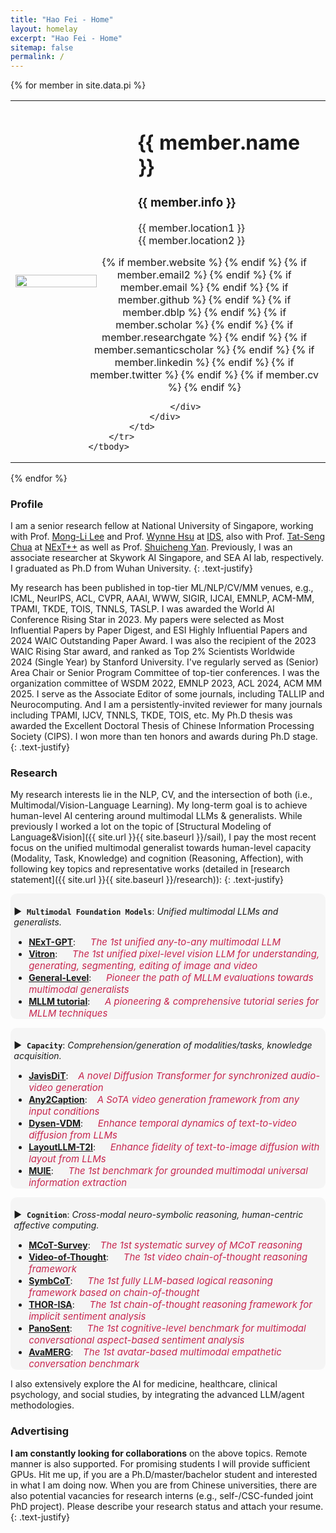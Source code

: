 ```yaml
---
title: "Hao Fei - Home"
layout: homelay
excerpt: "Hao Fei - Home"
sitemap: false
permalink: /
---
```


{% for member in site.data.pi %}

<table>
    <tbody>
        <tr>
            <td width="35%">
              <a id="profile" href="{{site.url}}{{site.baseurl}}/"><img src="{{ site.url }}{{ site.baseurl }}/images/teampic/{{ member.photo }}" class="img-responsive" width="90%" style="block:inline; margin-left:auto; margin-right:auto; margin-top:20px; margin-bottom:20px;" /></a>
            </td>
            <td>
                <div id="toptitle" style="margin-left: 20px">
                    <h1>{{ member.name }} </h1>
                    <h3>{{ member.info }} </h3>
                    {{ member.location1 }}  <br>
                    {{ member.location2 }}  <br>
                    <div style="margin-top: 15px;margin-left: -80px">
                        <center>
                            {% if member.website %}<a href="{{ member.website }}" target="_blank" ><i class="fa fa-home fa-2x"></i></a> {% endif %}
                            {% if member.email2 %}<a href="mailto:{{ member.email2 }}" target="_blank"><i class="fa fa-envelope-square fa-2x"></i></a> {% endif %}
                            {% if member.email %}<a href="mailto:{{ member.email }}" target="_blank"><i class="fa fa-envelope-square fa-2x"></i></a> {% endif %}
                            {% if member.github %} <a href="{{ member.github }}" target="_blank"><i class="fa fa-github-square fa-2x"></i></a> {% endif %}
                            {% if member.dblp %} <a href="{{ member.dblp }}" target="_blank"><i class="ai ai-dblp-square ai-2x"></i></a> {% endif %}
                            {% if member.scholar %} <a href="{{ member.scholar }}" target="_blank"><i class="ai ai-google-scholar-square ai-2x"></i></a> {% endif %}
                            {% if member.researchgate %} <a href="{{ member.researchgate }}" target="_blank"><i class="ai ai-researchgate-square ai-2x"></i></a> {% endif %}
                            {% if member.semanticscholar %} <a href="{{ member.semanticscholar }}" target="_blank"><i class="ai ai-semantic-scholar-square ai-2x"></i></a> {% endif %}
                            {% if member.linkedin %} <a href="{{ member.linkedin }}" target="_blank"><i class="fa fa-linkedin-square fa-2x"></i></a> {% endif %}
                            {% if member.twitter %} <a href="{{ member.twitter }}" target="_blank"><i class="fa fa-twitter-square fa-2x"></i></a> {% endif %}
                            {% if member.cv %} <a href="{{ member.cv }}" target="_blank"><i class="ai ai-cv-square ai-2x"></i></a> {% endif %}
                        </center>

                    </div>
                </div>
            </td>
        </tr>
    </tbody>
</table>

{% endfor %}



### Profile
I am a senior research fellow at National University of Singapore, working with Prof. [Mong-Li Lee](https://www.comp.nus.edu.sg/~leeml/) and Prof. [Wynne Hsu](https://www.comp.nus.edu.sg/~whsu/) at [IDS](https://ids.nus.edu.sg/), also with Prof. [Tat-Seng Chua](https://www.chuatatseng.com/) at [NExT++](https://www.nextcenter.org) as well as Prof. [Shuicheng Yan](https://yanshuicheng.info/).
Previously, I was an associate researcher at Skywork AI Singapore, and SEA AI lab, respectively.
I graduated as Ph.D from Wuhan University.
{: .text-justify}


My research has been published in top-tier ML/NLP/CV/MM venues, e.g., ICML, NeurIPS, ACL, CVPR, AAAI, WWW, SIGIR, IJCAI, EMNLP, ACM-MM, TPAMI, TKDE, TOIS, TNNLS, TASLP. 
I was awarded the World AI Conference Rising Star in 2023. 
My papers were selected as Most Influential Papers by Paper Digest, and ESI Highly Influential Papers and 2024 WAIC Outstanding Paper Award.
I was also the recipient of the 2023 WAIC Rising Star award, and ranked as Top 2% Scientists Worldwide 2024 (Single Year) by Stanford University.
I've regularly served as (Senior) Area Chair or Senior Program Committee of top-tier conferences.
I was the organization committee of WSDM 2022, EMNLP 2023, ACL 2024, ACM MM 2025. 
I serve as the Associate Editor of some journals, including TALLIP and Neurocomputing.
And I am a persistently-invited reviewer for many journals including TPAMI, IJCV, TNNLS, TKDE, TOIS, etc. 
My Ph.D thesis was awarded the Excellent Doctoral Thesis of Chinese Information Processing Society (CIPS). 
I won more than ten honors and awards during Ph.D stage. 
{: .text-justify}


<div style="margin-top: 20px"></div>

### Research



My research interests lie in the NLP, CV, and the intersection of both (i.e., Multimodal/Vision-Language Learning).
My long-term goal is to achieve human-level AI centering around multimodal LLMs & generalists.
While previously I worked a lot on the topic of [Structural Modeling of Language&Vision]({{ site.url }}{{ site.baseurl }}/sail), I pay the most recent focus on the unified multimodal generalist towards human-level capacity (Modality, Task, Knowledge) and cognition (Reasoning, Affection), with following key topics and representative works (detailed in [research statement]({{ site.url }}{{ site.baseurl }}/research)):
{: .text-justify}



<div style="border-radius: 0.7em;background-color: rgba(0,0,0,3%);padding-bottom: 0.0pt;padding-left: 4.0pt;padding-right: 4.0pt;padding-top: 4.0pt;">

&#9654;&nbsp; **`Multimodal Foundation Models`**: _Unified multimodal LLMs and generalists._
- [**NExT-GPT**](https://next-gpt.github.io/): &nbsp;&nbsp;&nbsp;&nbsp;&nbsp;<em style="font-size: 15px;color:#C7254E;">The 1st unified any-to-any multimodal LLM</em> 
- [**Vitron**](https://vitron-llm.github.io/): &nbsp;&nbsp;&nbsp;&nbsp;&nbsp;<em style="font-size: 15px;color:#C7254E;">The 1st unified pixel-level vision LLM for understanding, generating, segmenting, editing of image and video</em> 
- [**General-Level**](https://generalist.top/): &nbsp;&nbsp;&nbsp;&nbsp;&nbsp;<em style="font-size: 15px;color:#C7254E;">Pioneer the path of MLLM evaluations towards multimodal generalists</em> 
- [**MLLM tutorial**](https://mllm2024.github.io/ACM-MM2024/): &nbsp;&nbsp;&nbsp;&nbsp;&nbsp;<em style="font-size: 15px;color:#C7254E;">A pioneering & comprehensive tutorial series for MLLM techniques</em> 
</div>



<div style="border-radius: 0.7em;background-color: rgba(0,0,0,3%);padding-bottom: 0.0pt;padding-left: 4.0pt;padding-right: 4.0pt;padding-top: 4.0pt;">

&#9654;&nbsp; **`Capacity`**: _Comprehension/generation of modalities/tasks, knowledge acquisition._
- [**JavisDiT**](https://javisdit.github.io/): &nbsp;&nbsp;&nbsp;<em style="font-size: 15px;color:#C7254E;">A novel Diffusion Transformer for synchronized audio-video generation</em> 
- [**Any2Caption**](https://sqwu.top/): &nbsp;&nbsp;&nbsp;<em style="font-size: 15px;color:#C7254E;">A SoTA video generation framework from any input conditions</em>
- [**Dysen-VDM**](https://haofei.vip/Dysen-VDM/): &nbsp;&nbsp;&nbsp;&nbsp;&nbsp;<em style="font-size: 15px;color:#C7254E;">Enhance temporal dynamics of text-to-video diffusion from LLMs</em> 
- [**LayoutLLM-T2I**](https://layoutllm-t2i.github.io/): &nbsp;&nbsp;&nbsp;&nbsp;&nbsp;<em style="font-size: 15px;color:#C7254E;">Enhance fidelity of text-to-image diffusion with layout from LLMs</em> 
- [**MUIE**](https://haofei.vip/MUIE/): &nbsp;&nbsp;&nbsp;&nbsp;&nbsp;<em style="font-size: 15px;color:#C7254E;">The 1st benchmark for grounded multimodal universal information extraction</em> 
</div>





<div style="border-radius: 0.7em;background-color: rgba(0,0,0,3%);padding-bottom: 0.0pt;padding-left: 4.0pt;padding-right: 4.0pt;padding-top: 4.0pt;">

&#9654;&nbsp; **`Cognition`**: _Cross-modal neuro-symbolic reasoning, human-centric affective computing._
- [**MCoT-Survey**](https://github.com/yaotingwangofficial/Awesome-MCoT): &nbsp;&nbsp;&nbsp;<em style="font-size: 15px;color:#C7254E;">The 1st systematic survey of MCoT reasoning</em> 
- [**Video-of-Thought**](https://haofei.vip/VoT/): &nbsp;&nbsp;&nbsp;&nbsp;&nbsp;<em style="font-size: 15px;color:#C7254E;">The 1st video chain-of-thought reasoning framework</em> 
- [**SymbCoT**](https://github.com/Aiden0526/SymbCoT): &nbsp;&nbsp;&nbsp;&nbsp;&nbsp;<em style="font-size: 15px;color:#C7254E;">The 1st fully LLM-based logical reasoning framework based on chain-of-thought</em> 
- [**THOR-ISA**](https://haofei.vip/THOR/): &nbsp;&nbsp;&nbsp;&nbsp;&nbsp;<em style="font-size: 15px;color:#C7254E;">The 1st chain-of-thought reasoning framework for implicit sentiment analysis</em> 
- [**PanoSent**](https://panosent.github.io/): &nbsp;&nbsp;&nbsp;&nbsp;&nbsp;<em style="font-size: 15px;color:#C7254E;">The 1st cognitive-level benchmark for multimodal conversational aspect-based sentiment analysis</em> 
- [**AvaMERG**](https://github.com/ChocoWu/SeTok): &nbsp;&nbsp;&nbsp;<em style="font-size: 15px;color:#C7254E;">The 1st avatar-based multimodal empathetic conversation benchmark</em> 
</div>


I also extensively explore the AI for medicine, healthcare, clinical psychology, and social studies, by integrating the advanced LLM/agent methodologies.


<div style="margin-top: 20px"></div>

### Advertising


**I am constantly looking for collaborations** on the above topics. 
Remote manner is also supported.
For promising students I will provide sufficient GPUs.
Hit me up, if you are a Ph.D/master/bachelor student and interested in what I am doing now.
When you are from Chinese universities, there are also potential vacancies for research interns (e.g., self-/CSC-funded joint PhD project).
Please describe your research status and attach your resume.
{: .text-justify}

